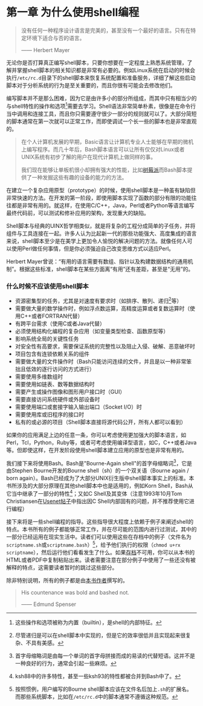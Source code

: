 # 第一章 为什么使用shell编程
> 没有任何一种程序设计语言是完美的，甚至没有一个最好的语言。只有在特定环境下适合与否的语言。
>
> —— Herbert Mayer

无论你是否打算真正编写shell脚本，只要你想要在一定程度上熟悉系统管理，了解并掌握shell脚本的相关知识都是非常有必要的。例如Linux系统在启动的时候会执行`/etc/rc.d`目录下的shell脚本来恢复系统配置和准备服务，详细了解这些启动脚本对于分析系统的行为是至关重要的，而且你很有可能会去修改他们。

编写脚本并不是那么困难，因为它是由许多小的部分所组成，而其中只有相当少的与shell特性的操作和选项[^1]需要去学习。Shell语法非常简单朴素，很像是在命令行当中调用和连接工具，而且你只需要遵守很少一部分的规则就可以了。大部分简短的脚本通常在第一次就可以正常工作，而即使调试一个长一些的脚本也是非常直观的。

> 在个人计算机发展的早期，Basic语言让计算机专业人士能够在早期的微机上编写程序。而几十年后，Bash脚本语言可以让所有仅仅对Linux或者UNIX系统有初步了解的用户在现代计算机上做同样的事。
> 
> 我们现在能够让单板机很小却拥有强大的性能，比如[树莓派](http://www.raspberrypi.org/)而Bash脚本提供了一种发掘这些有趣的设备的能力的方法。

在建立一个复杂应用原型（prototype）的时候，使用shell脚本是一种虽有缺陷但非常快速的方法。在开发的第一阶段，即使用脚本实现了函数的部分有限的功能往往都是非常有用的。就这样，在使用C/C++，Java，Perl或者Python等语言编写最终代码前，可以测试和修补应用的架构，发现重大的缺陷。

Shell脚本与经典的UINX哲学相类似，就是将复杂的工程分成简单的子任务，并将组件与工具连接在一起。许多人认为比起新一代的那些功能强大、高度集成的语言来说，shell脚本至少是在美学上更加令人愉悦的解决问题的方法。就像任何人可以使用Perl做任何事情，但是你必须强迫自己改变思维方式以适应Perl。

Herbert Mayer曾说：“有用的语言需要有数组、指针以及构建数据结构的通用机制”。根据这些标准，shell脚本在某些方面离“有用”还有差距，甚至是“无用”的。

### 什么时候不应该使用shell脚本
- 资源密集型的任务，尤其是对速度有要求时（如排序、散列、递归[^2]等）
- 需要做大量的数学操作时，例如浮点数运算，高精度运算或者复数运算时（使用C++或者FORTRAN代替）
- 有跨平台需求（使用C或者Java代替）
- 必须使用结构化编程的复杂应用（如变量类型检查、函数原型等）
- 影响系统全局的关键性任务
- 对安全性有高要求，需要保证系统的完整性以及阻止入侵、破解、恶意破坏时
- 项目包含有连锁依赖关系的组件
- 需要做大量的文件操作时（Bash只能访问连续的文件，并且是以一种非常笨拙且低效的逐行访问的方式进行）
- 需要使用多维数组时
- 需要使用如链表、数等数据结构时
- 需要产生或操作图像和图形用户接口时（GUI）
- 需要直接访问系统硬件或外部设备时
- 需要使用端口或套接字输入输出端口（Socket I/O）时
- 需要使用库或旧程序的接口时
- 私有的或必源的项目（Shell脚本直接将源代码公开，所有人都可以看到）

如果你的应用满足上边的任意一条，你可以考虑使用更加强大的脚本语言，如Perl，Tcl，Python，Ruby等，或者可考虑使用编译型语言，如C，C++或者Java等。但即使这样，在开发阶段使用shell脚本建立应用的原型也是非常有用的。

我们接下来将使用Bash。Bash是"Bourne-Again shell"的首字母缩略词[^3]，它是由Stephen Bourne开发的Bourne shell（sh）的一个双关语（Bourne again / born again）。Bash已经成为了大部分UNIX衍生版中shell脚本事实上的标准。本书所涉及的大部分原理在其他shell脚本中也是适用的，例如Korn Shell，Bash从它当中继承了一部分的特性[^4]；又如C Shell及其变体（注意1993年10月Tom Christiansen在[Usenet帖子](http://www.faqs.org/faqs/unix-faq/shell/csh-whynot/)中指出因C Shell内部固有的问题，并不推荐使用它进行编程）

接下来将是一些shell编程的指导。这些指导很大程度上依赖于例子来阐述shell的特点。本书所有的例子都能够正常工作，并在尽可能的范围内进行过测试，其中的一部分已经运用在现实生活中。读者们可以使用这些在存档中的例子（文件名为`scriptname.sh`或`scriptname.bash`）[^5]，给予他们执行的权限（`chmod u+rx scriptname`），然后运行他们看看发生了什么。如果[存档](http://bash.deta.in/abs-guide-latest.tar.bz2)不可用，你可以从本书的HTML或者PDF中复制粘贴出来。读者需要注意在部分例子中使用了一些还没有被解释的特点，这需要读者暂时的跳过这些部分。

除非特别说明，所有的例子都是由[本书作者](mailto:thegrendel.abs@gmail.com)撰写的。

> His countenance was bold and bashed not.
>
> —— Edmund Spenser

[^1]: 这些操作和选项被称为内置（builtin），是shell的内部特征。
[^2]: 尽管递归是可以在shell脚本中实现的，但是它的效率很低并且实现起来很复杂、不具有美感。
[^3]: 首字母缩略词是由每一个单词的首字母拼接而成的易读的代替短语。这并不是一种良好的行为，通常会引起一些麻烦。
[^4]: ksh88中的许多特性，甚至一些ksh93的特性都被合并到Bash中了。
[^5]: 按照惯例，用户编写的Bourne shell脚本应该在文件名后加上`.sh`的扩展名。而那些系统脚本，比如在`/etc/rc.d`中的脚本通常不遵循这种规范。